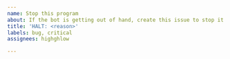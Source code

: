 ```yaml
---
name: Stop this program
about: If the bot is getting out of hand, create this issue to stop it
title: 'HALT: <reason>'
labels: bug, critical
assignees: highghlow

---
```


<!-- Provide a reason for stopping the bot -->
